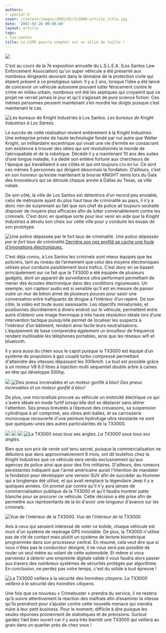 ```yaml
---
authors:
- special-k
cover: /content/images/2005/01/tx3000-article_title.jpg
date: '2007-03-26 00:00:00'
layout: article
tags:
- los-santos
title: Le LSPD pourra compter sur un allié de taille !
---
```



![](/content/images/2005/01/tx3000-LEA_expo_poster.jpg)

C’est au cours de la 7e exposition annuelle du L.S.L.E.A. (Los Santos Law Enforcement Association) qu'un super véhicule a été présenté aux nombreux dirigeants œuvrant dans le domaine de la protection civile qui étaient présent à ce prestigieux salon. Il y a 2 ans, lorsque l’idée a été lancé de concevoir un véhicule autonome pouvant lutter férocement contre le crime en milieu urbain, nombreux ont été les septiques qui croyaient que ce projet ne verrait jamais le jour et qu’il s’agissait de pure science fiction. Ces mêmes personnes peuvent maintenant s’en mordre les doigts puisque c’est maintenant le cas.

![Les bureaux de Knight Industries à Los Santos.](/content/images/2005/01/tx3000-knight_ind_hq.jpg)
_Les bureaux de Knight Industries à Los Santos._

Le succès de cette réalisation revient entièrement à la _Knight Industries_. Une&nbsp;entreprise privée de haute technologie fondé par nul autre que Walter Knight, un milliardaire excentrique qui vivait une vie d’ermite en consacrant son existence à trouver des idées qui ont révolutionnés le monde de l’aérospatiale et de la robotique. Décédé il y a maintenant 10 ans des suites d’une longue maladie, il a dédié son entière fortune aux chercheurs de l'époque qui travaillaient à ses côtés et qui ont toujours cru en lui. Ce sont ces mêmes 5 personnes qui dirigent désormais la fondation. D’ailleurs, c’est en son honneur qu’existe maintenant la bourse KNIGHT remis lors du Gala des Innovateurs qui se déroule chaque année à Dallas au Texas, sa ville natale.

De son côté, la ville de Los Santos est détentrice d’un record peu enviable, celui de métropole ayant du plus haut taux de criminalité au pays, il n’y a donc rien de surprenant au fait que son chef de police ait toujours souhaité disposer de moyens plus efficaces afin de lutter convenablement contre les criminels. C’est donc en quelque sorte pour leur venir en aide que la _Knight Industries_ a dévolu son choix sur cette ville pour y conduire les essais&nbsp;de son prototype.

![Une police dépassée par le fort taux de criminalité.](/content/images/2005/01/tx3000-article_title.jpg)
_Une police dépassée par le fort taux de criminalité._[Derrière son nez profilé se cache une foule d'innovations électroniques.](/content/images/2005/01/tx3000-nose_view.jpg)

C’est déjà connu, à Los Santos les criminels sont mieux équipés que les policiers, tant au niveau de l’armement que celui des moyens électroniques utilisés pour conduire paisiblement leurs trafics. C’est donc en se basant principalement sur ce fait que la TX3000 a été équipée de plusieurs gadgets, dont un appareil de surveillance ultra performant permettant de mener des écoutes électronique dans des conditions rigoureuses. Un exemple, son capteur audio est si sensible qu’il est en mesure de passer outre un mur de béton armé de plusieurs pouces pour saisir une conversation entre trafiquants de drogue à l’intérieur d’un repère. De son côté, la vidéo est toute aussi saisissante. Les objectifs miniaturisés, et positionnés discrètement à divers endroit sur le véhicule, permettent entre autre d’obtenir une image thermique à très haute résolution idéale lors d’une intervention tactique puisqu’elle permet de localiser les suspects à l’intérieur d’un bâtiment, rendant ainsi facile leurs neutralisations. L’équipement de base comprendra également un brouilleur de fréquence rendant inutilisable les téléphones portables, ainsi que les réseaux wifi et bluetooth.

Il y aura aussi du chien sous le capot puisque la TX3000 est équipé d’un système de propulsion à gaz couplé turbo compressé permettant d'atteindre des vitesses dépassant les 300km/h. Le tout est possible grâce à un moteur V8 6.0 litres à injection multi séquentiel double arbre à cames en tête qui développe 500hp.

![](/content/images/2005/01/tx3000-tire.jpg)
![Des pneus increvables et un moteur gonflé à bloc!](/content/images/2005/01/tx3000-engine.jpg)
_Des pneus increvables et un moteur gonflé à bloc!_

De plus, une microcellule procure au véhicule un motricité électrique ce qui s'avère idéale en mode furtif lorsqu'elle doit se déplacer sans attirer l'attention. Ses pneus brevetés à l’épreuve des crevaisons, sa suspension cylindrique à air comprimé, ses vitres anti-balles, et sa carrosserie monocoque recouverte d'une peinture hydrofuge ultra résistante ne sont que quelques-unes des autres particularités de la TX3000.

![](/content/images/2005/01/tx3000-front_side_view.jpg)
![](/content/images/2005/01/tx3000-frontview.jpg)
![](/content/images/2005/01/tx3000-backview.jpg)
![La TX3000 sous tous ses angles.](/content/images/2005/01/tx3000-back_side_view.jpg)
_La TX3000 sous tous ses angles._

Bien que son prix de vente soit tenu secret, puisque la commercialisation ne débutera que dans approximativement 6 mois, ont dit toutefois chez la _Knight Industries_ que ce véhicule sera vendu exclusivement qu'aux agences de police ainsi que pour des fins militaires. D'ailleurs, des rumeurs persistantes indiquent que l'armé américaine aurait l'intention de mandater la fondation pour développer une version SUV afin de succéder au Hummer qui a longtemps été utilisé, et qui avait remplacé la légendaire Jeep il y a quelques années. On promet par contre qu'il n'y aura jamais de commercialisation publique de la TX3000 et qu'il faudra montrer patte blanche pour se procurer ce véhicule. Cette décision a été prise afin de permettre aux représentants de la loi d'avoir une longueur d'avance sur les criminels.

![Vue de l'intérieur de la TX3000.](/content/images/2005/01/tx3000-inside_view.jpg)
_Vue de l'intérieur de la TX3000._

Avis à ceux qui seraient intéressé de voler ce bolide, chaque véhicule est muni d'un système de repérage GPS inviolable. De plus, la TX3000 n'utilise pas de clé de contact mais plutôt un système de lecture biométrique programmée dans son processeur central. En résumé, cela veut dire que si vous n'êtes pas le conducteur désigné, il ne vous sera pas possible de rouler un seul mètre au volant de cette automobile. Et même si vous parveniez à obtenir une empreinte digitale valide il vous faudra alors passer aux travers des nombreux systèmes de sécurités protégés par algorithme. En conclusion, ne perdez pas votre temps, c'est du solide à tout épreuve !

![La TX3000 veillera à la sécurité des honnêtes citoyens.](/content/images/2005/01/tx3000-city_back_view.jpg)
_La TX3000 veillera à la sécurité des honnêtes citoyens._

Une fois que ce nouveau «&nbsp;Crimebuster&nbsp;» prendra du service, il ne restera qu’à suivre attentivement la réaction des malfrats afin d’examiner la vitesse qu’ils prendront pour s’ajuster contre cette nouvelle menace qui viendra nuire à leur petit business. Pour le moment, difficile à dire puisque les seules réponses proviennent de statistiques et de prévisions. Surtout gardez l’œil bien ouvert car il y aura très bientôt une TX3000 qui veillera au grain dans un quartier près de chez vous&nbsp;!